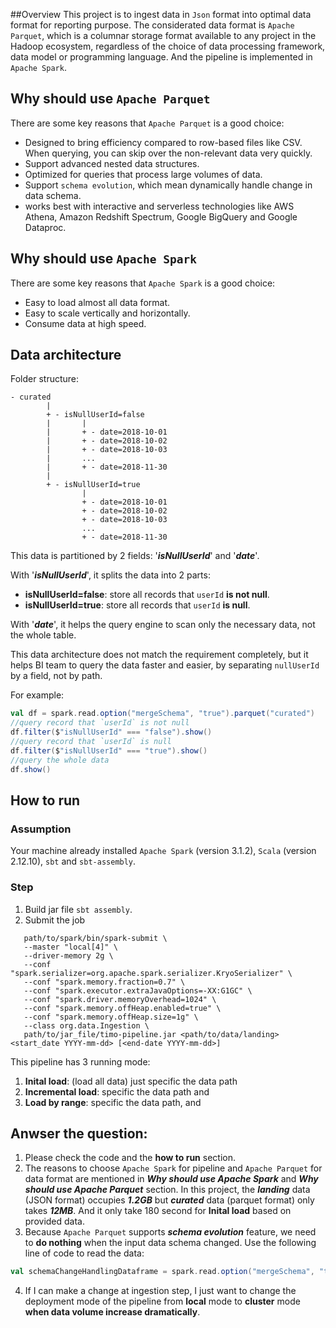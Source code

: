 ##Overview
This project is to ingest data in `Json` format into optimal data format for reporting purpose. 
The considerated data format is `Apache Parquet`, which is a columnar storage format available to any project in the Hadoop ecosystem, 
regardless of the choice of data processing framework, 
data model or programming language. And the pipeline is implemented in `Apache Spark`.
## Why should use `Apache Parquet`
There are some key reasons that `Apache Parquet` is a good choice:
* Designed to bring efficiency compared to row-based files like CSV. 
When querying, you can skip over the non-relevant data very quickly.
* Support advanced nested data structures.
* Optimized for queries that process large volumes of data.
* Support `schema evolution`, 
which mean dynamically handle change in data schema.
* works best with interactive and serverless technologies like AWS Athena, 
Amazon Redshift Spectrum, Google BigQuery and Google Dataproc.
## Why should use `Apache Spark`
There are some key reasons that `Apache Spark` is a good choice:
* Easy to load almost all data format.
* Easy to scale vertically and horizontally.
* Consume data at high speed.
## Data architecture
Folder structure:
```
- curated 
        |
        + - isNullUserId=false
        |       |
        |       + - date=2018-10-01
        |       + - date=2018-10-02
        |       + - date=2018-10-03
        |       ...
        |       + - date=2018-11-30
        |
        + - isNullUserId=true
                |
                + - date=2018-10-01
                + - date=2018-10-02
                + - date=2018-10-03
                ...
                + - date=2018-11-30
```
This data is partitioned by 2 fields: '_**isNullUserId**_' and '_**date**_'.

With '_**isNullUserId**_', it splits the data into 2 parts: 
* **isNullUserId=false**: store all records that `userId` **is not null**.
* **isNullUserId=true**: store all records that `userId` **is null**.

With '_**date**_', it helps the query engine to scan only the necessary data, not the whole table.

This data architecture does not match the requirement completely, 
but it helps BI team to query the data faster and easier, 
by separating `nullUserId` by a field, not by path.

For example:
```scala
val df = spark.read.option("mergeSchema", "true").parquet("curated")
//query record that `userId` is not null
df.filter($"isNullUserId" === "false").show()
//query record that `userId` is null
df.filter($"isNullUserId" === "true").show()
//query the whole data
df.show()
```


## How to run
### Assumption
Your machine already installed `Apache Spark` (version 3.1.2), `Scala` (version 2.12.10), `sbt` and `sbt-assembly`.
### Step
1. Build jar file ```sbt assembly```.
2. Submit the job 
```shell
   path/to/spark/bin/spark-submit \
   --master "local[4]" \
   --driver-memory 2g \
   --conf "spark.serializer=org.apache.spark.serializer.KryoSerializer" \
   --conf "spark.memory.fraction=0.7" \
   --conf "spark.executor.extraJavaOptions=-XX:G1GC" \
   --conf "spark.driver.memoryOverhead=1024" \
   --conf "spark.memory.offHeap.enabled=true" \
   --conf "spark.memory.offHeap.size=1g" \
   --class org.data.Ingestion \
   path/to/jar_file/timo-pipeline.jar <path/to/data/landing> <start_date YYYY-mm-dd> [<end-date YYYY-mm-dd>]
```
This pipeline has 3 running mode:
1. **Inital load**: (load all data) just specific the data path
2. **Incremental load**: specific the data path and <start-date>
3. **Load by range**: specific the data path, <start-date> and <end-date>

## Anwser the question:
1. Please check the code and the **how to run** section.
2. The reasons to choose `Apache Spark` for pipeline and `Apache Parquet` for data format 
are mentioned in **_Why should use Apache Spark_** and **_Why should use Apache Parquet_** section.
In this project, the **_landing_** data (JSON format) occupies **_1.2GB_** but **_curated_** data (parquet format) only takes **_12MB_**.
And it only take 180 second for **Inital load** based on provided data.
3. Because `Apache Parquet` supports _**schema evolution**_ feature, we need to **do nothing** when the input data schema changed. 
Use the following line of code to read the data:
```scala
val schemaChangeHandlingDataframe = spark.read.option("mergeSchema", "true").parquet("curated")
```
4. If I can make a change at ingestion step, I just want to change the deployment mode of the pipeline from **local** mode to **cluster** mode **when data volume increase dramatically**.

 
